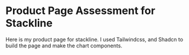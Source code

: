 # Product Page Assessment for Stackline

Here is my product page for stackline. I used Tailwindcss, and Shadcn to build the page and make the chart components.
